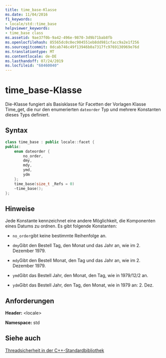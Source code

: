 ```yaml
---
title: time_base-Klasse
ms.date: 11/04/2016
f1_keywords:
- locale/std::time_base
helpviewer_keywords:
- time_base class
ms.assetid: 9ae37f0b-9a42-496e-9870-3d9b71bab8fb
ms.openlocfilehash: 85565dc0c0ec904551eb8dd981cfacc9a2e1f256
ms.sourcegitcommit: 0dcab746c49f13946b0a7317fc9769130969e76d
ms.translationtype: MT
ms.contentlocale: de-DE
ms.lasthandoff: 07/24/2019
ms.locfileid: "68460040"
---
```

# <a name="timebase-class"></a>time_base-Klasse

Die-Klasse fungiert als Basisklasse für Facetten der Vorlagen Klasse Time_get, die nur den enumerierten `dateorder` Typ und mehrere Konstanten dieses Typs definiert.

## <a name="syntax"></a>Syntax

```cpp
class time_base : public locale::facet {
public:
    enum dateorder {
        no_order,
        dmy,
        mdy,
        ymd,
        ydm
    };
    time_base(size_t _Refs = 0)
    ~time_base();
};
```

## <a name="remarks"></a>Hinweise

Jede Konstante kennzeichnet eine andere Möglichkeit, die Komponenten eines Datums zu ordnen. Es gibt folgende Konstanten:

- `no_order`gibt keine bestimmte Reihenfolge an.

- `dmy`Gibt den Bestell Tag, den Monat und das Jahr an, wie im 2. Dezember 1979.

- `mdy`Gibt den Bestell Monat, den Tag und das Jahr an, wie im 2. Dezember 1979.

- `ymd`Gibt das Bestell Jahr, den Monat, den Tag, wie in 1979/12/2 an.

- `ydm`Gibt das Bestell Jahr, den Tag, den Monat, wie in 1979 an: 2. Dez.

## <a name="requirements"></a>Anforderungen

**Header:** \<locale>

**Namespace:** std

## <a name="see-also"></a>Siehe auch

[Threadsicherheit in der C++-Standardbibliothek](../standard-library/thread-safety-in-the-cpp-standard-library.md)
